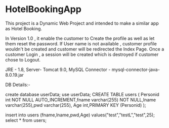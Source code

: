 # HotelBookingApp
This project is a Dynamic Web Project and intended to make a similar app as Hotel Booking.

In Version 1.0 , it enable the customer to Create the profile as well as let them reset the password.
If User name is not available , customer profile wouldn't be created and customer will be redirected the Index Page.
Once a customer Login , a session will be created which is destroyed if customer chose to Logout.




JRE - 1.8,
Server- Tomcat 9.0,
MySQL Connector - mysql-connector-java-8.0.19.jar


DB Details:-

create database userData;
use userData;
CREATE TABLE users (
    Personid int NOT NULL AUTO_INCREMENT,fname varchar(255) NOT NULL,lname varchar(255),pwd varchar(255), Age int,PRIMARY KEY (Personid)
    );

insert into users (fname,lname,pwd,Age) values("test","testL","test",25);
select * from users;
